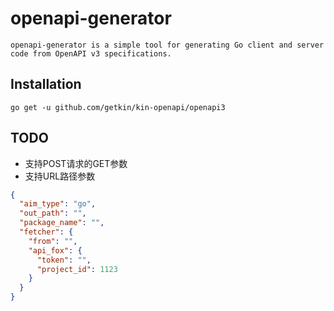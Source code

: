 # openapi-generator

    openapi-generator is a simple tool for generating Go client and server code from OpenAPI v3 specifications.

## Installation

    go get -u github.com/getkin/kin-openapi/openapi3

## TODO

- 支持POST请求的GET参数
- 支持URL路径参数

```json
{
  "aim_type": "go",
  "out_path": "",
  "package_name": "",
  "fetcher": {
    "from": "",
    "api_fox": {
      "token": "",
      "project_id": 1123
    }
  }
}
```